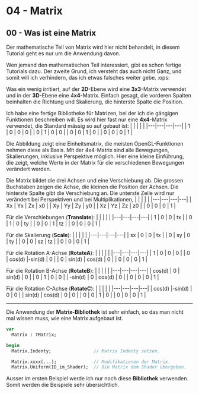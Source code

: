 # 04 - Matrix
## 00 - Was ist eine Matrix

Der mathematische Teil von Matrix wird hier nicht behandelt, in diesem Tutorial geht es nur um die Anwendung davon.

Wen jemand den mathematischen Teil interessiert, gibt es schon fertige Tutorials dazu.
Der zweite Grund, ich versteht das auch nicht Ganz, und somit will ich verhindern, das ich etwas falsches weiter gebe. :ops:

Was ein wenig irritiert, auf der **2D**-Ebene wird eine **3x3**-Matrix verwendet und in der **3D**-Ebene eine 4**x4**-Matrix.
Einfach gesagt, die vorderen Spalten beinhalten die Richtung und Skalierung, die hinterste Spalte die Position.

Ich habe eine fertige Bibliotheke für Matrizen, bei der ich die gängigen Funktionen beschreiben will.
Es wird hier fast nur eine **4x4**-Matrix verwendet, die Standard mässig so auf gebaut ist:
|   |   |   |   |
|---|---|---|---|
| 1 | 0 | 0 | 0 |
| 0 | 1 | 0 | 0 |
| 0 | 0 | 1 | 0 |
| 0 | 0 | 0 | 1 |

Die Abbildung zeigt eine Einheitsmatrix, die meisten OpenGL-Funktionen nehmen diese als Basis. Mit der 4x4-Matrix sind alle Bewegungen, Skalierungen, inklusive Perspektive möglich.
Hier eine kleine Einführung, die zeigt, welche Werte in der Matrix für die verschiedenen Bewegungen verändert werden.

Die Matrix bildet die drei Achsen und eine Verschiebung ab. Die grossen Buchstaben zeigen die Achse, die kleinen die Position der Achsen.
Die hinterste Spalte gibt die Verschiebung an. Die unterste Zeile wird nur verändert bei Perspektiven und bei Multiplikationen,
|   |   |   |   |
|---|---|---|---|
| Xx | Yx | Zx | x0 |
| Xy | Yy | Zy | y0 |
| Xz | Yz | Zz | z0 |
|  0 |  0 |  0 |  1 |


Für die Verschiebungen (**Translate**):
|   |   |   |   |
|---|---|---|---|
|  1 |  0 |  0 | tx |
|  0 |  1 |  0 | ty |
|  0 |  0 |  1 | tz |
|  0 |  0 |  0 |  1 |



Für die Skalierung (**Scale**):
|   |   |   |   |
|---|---|---|---|
| sx |  0 |  0 | tx |
|  0 | sy |  0 | ty |
|  0 |  0 | sz | tz |
|  0 |  0 |  0 |  1 |



Für die Rotation A-Achse (**RotateA**):
|   |   |   |   |
|---|---|---|---|
|    1   |    0   |    0   |    0   |
|    0   | cos(d) |-sin(d) |    0   |
|    0   | sin(d) | cos(d) |    0   |
|    0   |    0   |    0   |    1   |



Für die Rotation B-Achse (**RotateB**):
|   |   |   |   |
|---|---|---|---|
|  cos(d) |    0   | sin(d) |    0   |
|     0   |    1   |    0   |    0   |
| -sin(d) |    0   | cos(d) |    0   |
|     0   |    0   |    0   |    1   |



Für die Rotation C-Achse (**RotateC**):
|   |   |   |   |
|---|---|---|---|
| cos(d) |-sin(d) |    0   |    0   |
| sin(d) | cos(d) |    0   |    0   |
|    0   |    0   |    1   |    0   |
|    0   |    0   |    0   |    1   |


---
Die Anwendung der **Matrix-Bibliothek** ist sehr einfach, so das man nicht mal wissen muss, wie eine Matrix aufgebaut ist.

```pascal
var
  Matrix : TMatrix;

begin
  Matrix.Indenty;                // Matrix Indenty setzen.

  Matrix.xxxx(...);              // Modifikationen der Matrix.
  Matrix.Uniform(ID_im_Shader);  // Die Matrix dem Shader übergeben.
```

Ausser im ersten Beispiel werde ich nur noch diese **Bibliothek** verwenden. Somit werden die Beispiele sehr übersichtlich.

